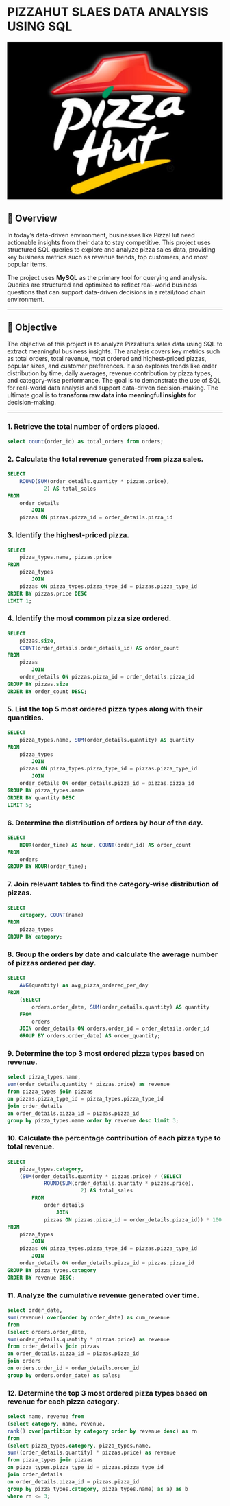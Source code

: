 # PIZZAHUT SLAES DATA ANALYSIS USING SQL
![Pizzahut logo](https://github.com/210himanshu/PIZZAHUT_SQL_PROJECT/blob/main/pizza%20hut%20logo.jpeg)
## 📌 Overview

In today’s data-driven environment, businesses like PizzaHut need actionable insights from their data to stay competitive. This project uses structured SQL queries to explore and analyze pizza sales data, providing key business metrics such as revenue trends, top customers, and most popular items.

The project uses **MySQL** as the primary tool for querying and analysis. Queries are structured and optimized to reflect real-world business questions that can support data-driven decisions in a retail/food chain environment.

---

## 🎯 Objective
The objective of this project is to analyze PizzaHut’s sales data using SQL to extract meaningful business insights. The analysis covers key metrics such as total orders, total revenue, most ordered and highest-priced pizzas, popular sizes, and customer preferences. It also explores trends like order distribution by time, daily averages, revenue contribution by pizza types, and category-wise performance. The goal is to demonstrate the use of SQL for real-world data analysis and support data-driven decision-making.
The ultimate goal is to **transform raw data into meaningful insights** for decision-making.

---

### 1. Retrieve the total number of orders placed.
```sql
select count(order_id) as total_orders from orders;
```
### 2. Calculate the total revenue generated from pizza sales.
```sql
SELECT 
    ROUND(SUM(order_details.quantity * pizzas.price),
            2) AS total_sales
FROM
    order_details
        JOIN
    pizzas ON pizzas.pizza_id = order_details.pizza_id
``` 
### 3. Identify the highest-priced pizza.
```sql
SELECT 
    pizza_types.name, pizzas.price
FROM
    pizza_types
        JOIN
    pizzas ON pizza_types.pizza_type_id = pizzas.pizza_type_id
ORDER BY pizzas.price DESC
LIMIT 1;
```
### 4. Identify the most common pizza size ordered.
```sql
SELECT 
    pizzas.size,
    COUNT(order_details.order_details_id) AS order_count
FROM
    pizzas
        JOIN
    order_details ON pizzas.pizza_id = order_details.pizza_id
GROUP BY pizzas.size
ORDER BY order_count DESC;
``` 
### 5. List the top 5 most ordered pizza types along with their quantities.
```sql
SELECT 
    pizza_types.name, SUM(order_details.quantity) AS quantity
FROM
    pizza_types
        JOIN
    pizzas ON pizza_types.pizza_type_id = pizzas.pizza_type_id
        JOIN
    order_details ON order_details.pizza_id = pizzas.pizza_id
GROUP BY pizza_types.name
ORDER BY quantity DESC
LIMIT 5;
``` 
### 6. Determine the distribution of orders by hour of the day.
```sql
SELECT 
    HOUR(order_time) AS hour, COUNT(order_id) AS order_count
FROM
    orders
GROUP BY HOUR(order_time);
``` 
### 7. Join relevant tables to find the category-wise distribution of pizzas.
```sql
SELECT 
    category, COUNT(name)
FROM
    pizza_types
GROUP BY category;
``` 
### 8. Group the orders by date and calculate the average number of pizzas ordered per day.
```sql
SELECT 
    AVG(quantity) as avg_pizza_ordered_per_day
FROM
    (SELECT 
        orders.order_date, SUM(order_details.quantity) AS quantity
    FROM
        orders
    JOIN order_details ON orders.order_id = order_details.order_id
    GROUP BY orders.order_date) AS order_quantity;
``` 
### 9. Determine the top 3 most ordered pizza types based on revenue.
```sql
select pizza_types.name,
sum(order_details.quantity * pizzas.price) as revenue 
from pizza_types join pizzas
on pizzas.pizza_type_id = pizza_types.pizza_type_id
join order_details
on order_details.pizza_id = pizzas.pizza_id
group by pizza_types.name order by revenue desc limit 3;
```
### 10. Calculate the percentage contribution of each pizza type to total revenue.
```sql
SELECT 
    pizza_types.category,
    (SUM(order_details.quantity * pizzas.price) / (SELECT 
            ROUND(SUM(order_details.quantity * pizzas.price),
                        2) AS total_sales
        FROM
            order_details
                JOIN
            pizzas ON pizzas.pizza_id = order_details.pizza_id)) * 100 AS revenue
FROM
    pizza_types
        JOIN
    pizzas ON pizza_types.pizza_type_id = pizzas.pizza_type_id
        JOIN
    order_details ON order_details.pizza_id = pizzas.pizza_id
GROUP BY pizza_types.category
ORDER BY revenue DESC;    
```
### 11. Analyze the cumulative revenue generated over time.
```sql
select order_date,
sum(revenue) over(order by order_date) as cum_revenue
from 
(select orders.order_date,
sum(order_details.quantity * pizzas.price) as revenue
from order_details join pizzas
on order_details.pizza_id = pizzas.pizza_id
join orders
on orders.order_id = order_details.order_id
group by orders.order_date) as sales;
```
### 12. Determine the top 3 most ordered pizza types based on revenue for each pizza category.
```sql
select name, revenue from
(select category, name, revenue,
rank() over(partition by category order by revenue desc) as rn
from
(select pizza_types.category, pizza_types.name,
sum((order_details.quantity) * pizzas.price) as revenue
from pizza_types join pizzas
on pizza_types.pizza_type_id = pizzas.pizza_type_id
join order_details
on order_details.pizza_id = pizzas.pizza_id
group by pizza_types.category, pizza_types.name) as a) as b
where rn <= 3;
```

